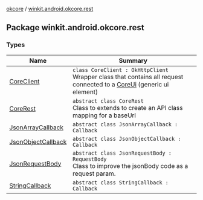 [okcore](../index.md) / [winkit.android.okcore.rest](./index.md)

## Package winkit.android.okcore.rest

### Types

| Name | Summary |
|---|---|
| [CoreClient](-core-client/index.md) | `class CoreClient : OkHttpClient`<br>Wrapper class that contains all request connected to a [CoreUi](#) (generic ui element) |
| [CoreRest](-core-rest/index.md) | `abstract class CoreRest`<br>Class to extends to create an API class mapping for a baseUrl |
| [JsonArrayCallback](-json-array-callback/index.md) | `abstract class JsonArrayCallback : Callback` |
| [JsonObjectCallback](-json-object-callback/index.md) | `abstract class JsonObjectCallback : Callback` |
| [JsonRequestBody](-json-request-body/index.md) | `abstract class JsonRequestBody : RequestBody`<br>Class to improve the jsonBody code as a request param. |
| [StringCallback](-string-callback/index.md) | `abstract class StringCallback : Callback` |
